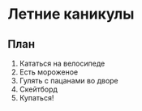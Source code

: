 # Летние каникулы

## План

1. Кататься на велосипеде
2. Есть мороженое
3. Гулять с пацанами во дворе
4. Скейтборд
5. Купаться!
